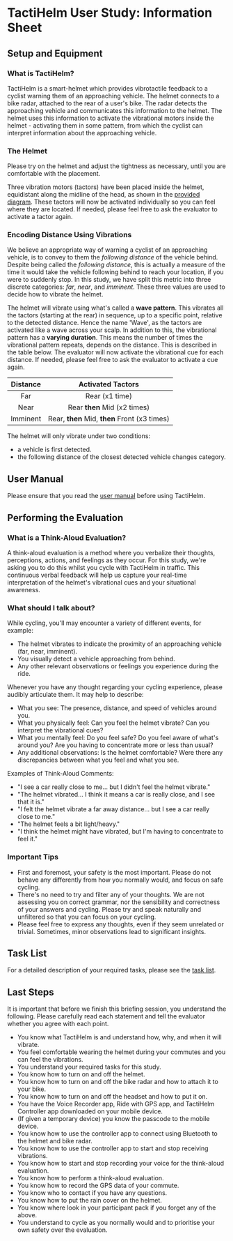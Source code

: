 # TactiHelm User Study: Information Sheet

## Setup and Equipment

### What is TactiHelm?

TactiHelm is a smart-helmet which provides vibrotactile feedback to a cyclist warning them of an approaching vehicle. The helmet connects to a bike radar, attached to the rear of a user's bike. The radar detects the approaching vehicle and communicates this information to the helmet. The helmet uses this information to activate the vibrational motors inside the helmet - activating them in some pattern, from which the cyclist can interpret information about the approaching vehicle.

### The Helmet

Please try on the helmet and adjust the tightness as necessary, until you are comfortable with the placement.

Three vibration motors (tactors) have been placed inside the helmet, equidistant along the midline of the head, as shown in the [provided diagram](../design/head-regions.pdf). These tactors will now be activated individually so you can feel where they are located. If needed, please feel free to ask the evaluator to activate a tactor again.

### Encoding Distance Using Vibrations

We believe an appropriate way of warning a cyclist of an approaching vehicle, is to convey to them the *following distance* of the vehicle behind. Despite being called the *following distance*, this is actually a measure of the time it would take the vehicle following behind to reach your location, if you were to suddenly stop. In this study, we have split this metric into three discrete categories: *far*, *near*, and *imminent*. These three values are used to decide how to vibrate the helmet.

The helmet will vibrate using what's called a **wave pattern**. This vibrates all the tactors (starting at the rear) in sequence, up to a specific point, relative to the detected distance. Hence the name 'Wave', as the tactors are activated like a wave across your scalp. In addition to this, the vibrational pattern has a **varying duration**. This means the number of times the vibrational pattern repeats, depends on the distance. This is described in the table below. The evaluator will now activate the vibrational cue for each distance. If needed, please feel free to ask the evaluator to activate a cue again.

| Distance |   Activated Tactors  |
|:--------:|:--------------------:|
|    Far   |         Rear (x1 time)        |
|   Near   |    Rear **then** Mid (x2 times)  |
| Imminent | Rear, **then** Mid, **then** Front (x3 times) |

The helmet will only vibrate under two conditions:

- a vehicle is first detected.
- the following distance of the closest detected vehicle changes category.

## User Manual

Please ensure that you read the [user manual](../user-manual.md) before using TactiHelm.

## Performing the Evaluation

### What is a Think-Aloud Evaluation?

A think-aloud evaluation is a method where you verbalize their thoughts, perceptions, actions, and feelings as they occur. For this study, we're asking you to do this whilst you cycle with TactiHelm in traffic. This continuous verbal feedback will help us capture your real-time interpretation of the helmet's vibrational cues and your situational awareness.

### What should I talk about?

While cycling, you'll may encounter a variety of different events, for example:

- The helmet vibrates to indicate the proximity of an approaching vehicle (far, near, imminent).
- You visually detect a vehicle approaching from behind.
- Any other relevant observations or feelings you experience during the ride.

Whenever you have any thought regarding your cycling experience, please audibly articulate them. It may help to describe:

- What you see: The presence, distance, and speed of vehicles around you.
- What you physically feel: Can you feel the helmet vibrate? Can you interpret the vibrational cues?
- What you mentally feel: Do you feel safe? Do you feel aware of what's around you? Are you having to concentrate more or less than usual?
- Any additional observations: Is the helmet comfortable? Were there any discrepancies between what you feel and what you see.

Examples of Think-Aloud Comments:

- "I see a car really close to me... but I didn't feel the helmet vibrate."
- "The helmet vibrated... I think it means a car is really close, and I see that it is."
- "I felt the helmet vibrate a far away distance... but I see a car really close to me."
- "The helmet feels a bit light/heavy."
- "I think the helmet might have vibrated, but I'm having to concentrate to feel it."

### Important Tips

- First and foremost, your safety is the most important. Please do not behave any differently from how you normally would, and focus on safe cycling.
- There's no need to try and filter any of your thoughts. We are not assessing you on correct grammar, nor the sensibility and correctness of your answers and cycling. Please try and speak naturally and unfiltered so that you can focus on your cycling.
- Please feel free to express any thoughts, even if they seem unrelated or trivial. Sometimes, minor observations lead to significant insights.

## Task List

For a detailed description of your required tasks, please see the [task list](task-list.md).

## Last Steps

It is important that before we finish this briefing session, you understand the following. Please carefully read each statement and tell the evaluator whether you agree with each point.

- You know what TactiHelm is and understand how, why, and when it will vibrate.
- You feel comfortable wearing the helmet during your commutes and you can feel the vibrations.
- You understand your required tasks for this study.
- You know how to turn on and off the helmet.
- You know how to turn on and off the bike radar and how to attach it to your bike.
- You know how to turn on and off the headset and how to put it on.
- You have the Voice Recorder app, Ride with GPS app, and TactiHelm Controller app downloaded on your mobile device.
- (If given a temporary device) you know the passcode to the mobile device.
- You know how to use the controller app to connect using Bluetooth to the helmet and bike radar.
- You know how to use the controller app to start and stop receiving vibrations.
- You know how to start and stop recording your voice for the think-aloud evaluation.
- You know how to perform a think-aloud evaluation.
- You know how to record the GPS data of your commute.
- You know who to contact if you have any questions.
- You know how to put the rain cover on the helmet.
- You know where look in your participant pack if you forget any of the above.
- You understand to cycle as you normally would and to prioritise your own safety over the evaluation.
